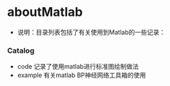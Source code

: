 # aboutMatlab
- 说明：目录列表包括了有关使用到Matlab的一些记录：

### Catalog
- code 记录了使用matlab进行标准图绘制做法
- example 有关matlab BP神经网络工具箱的使用
